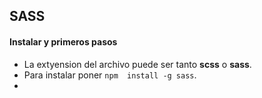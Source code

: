 ## SASS


#### Instalar y primeros pasos

- La extyension del archivo puede ser tanto **scss** o **sass**.   
- Para instalar poner `npm  install -g sass`.   
- 